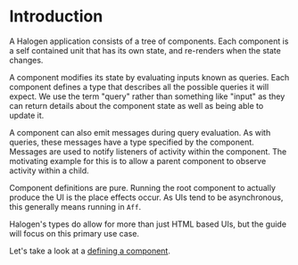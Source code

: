 # Introduction

A Halogen application consists of a tree of components. Each component is a self contained unit that has its own state, and re-renders when the state changes.

A component modifies its state by evaluating inputs known as queries. Each component defines a type that describes all the possible queries it will expect. We use the term "query" rather than something like "input" as they can return details about the component state as well as being able to update it.

A component can also emit messages during query evaluation. As with queries, these messages have a type specified by the component. Messages are used to notify listeners of activity within the component. The motivating example for this is to allow a parent component to observe activity within a child.

Component definitions are pure. Running the root component to actually produce the UI is the place effects occur. As UIs tend to be asynchronous, this generally means running in `Aff`.

Halogen's types do allow for more than just HTML based UIs, but the guide will focus on this primary use case.

Let's take a look at a [defining a component][Defining_a_componen].

[Defining_a_componen]: 2%20-%20Defining%20a%20component.md "Defining a component"
